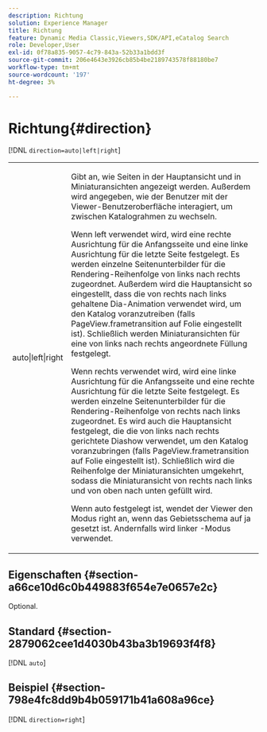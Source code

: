 ```yaml
---
description: Richtung
solution: Experience Manager
title: Richtung
feature: Dynamic Media Classic,Viewers,SDK/API,eCatalog Search
role: Developer,User
exl-id: 0f78a835-9057-4c79-843a-52b33a1bdd3f
source-git-commit: 206e4643e3926cb85b4be2189743578f88180be7
workflow-type: tm+mt
source-wordcount: '197'
ht-degree: 3%

---
```


# Richtung{#direction}

[!DNL `direction=auto|left|right`]

<table id="table_1D425B7685D448459CD3FE8D683C813C"> 
 <tbody> 
  <tr> 
   <td colname="col1"> <p> <span class="codeph"> auto|left|right  </span> </p> </td> 
   <td colname="col2"> <p>Gibt an, wie Seiten in der Hauptansicht und in Miniaturansichten angezeigt werden. Außerdem wird angegeben, wie der Benutzer mit der Viewer-Benutzeroberfläche interagiert, um zwischen Katalograhmen zu wechseln. </p> <p>Wenn <span class="codeph"> left </span> verwendet wird, wird eine rechte Ausrichtung für die Anfangsseite und eine linke Ausrichtung für die letzte Seite festgelegt. Es werden einzelne Seitenunterbilder für die Rendering-Reihenfolge von links nach rechts zugeordnet. Außerdem wird die Hauptansicht so eingestellt, dass die von rechts nach links gehaltene Dia-Animation verwendet wird, um den Katalog voranzutreiben (falls <span class="codeph"> PageView.frametransition </span> auf Folie eingestellt ist). Schließlich werden Miniaturansichten für eine von links nach rechts angeordnete Füllung festgelegt. </p> <p>Wenn <span class="codeph"> rechts </span> verwendet wird, wird eine linke Ausrichtung für die Anfangsseite und eine rechte Ausrichtung für die letzte Seite festgelegt. Es werden einzelne Seitenunterbilder für die Rendering-Reihenfolge von rechts nach links zugeordnet. Es wird auch die Hauptansicht festgelegt, die die von links nach rechts gerichtete Diashow verwendet, um den Katalog voranzubringen (falls <span class="codeph"> PageView.frametransition </span> auf Folie eingestellt ist). Schließlich wird die Reihenfolge der Miniaturansichten umgekehrt, sodass die Miniaturansicht von rechts nach links und von oben nach unten gefüllt wird. </p> <p>Wenn <span class="codeph"> auto </span> festgelegt ist, wendet der Viewer den Modus <span class="codeph"> right </span> an, wenn das Gebietsschema auf <span class="codeph"> ja gesetzt ist. </span>Andernfalls wird <span class="codeph"> linker </span>-Modus verwendet. </p> </td> 
  </tr> 
 </tbody> 
</table>

## Eigenschaften {#section-a66ce10d6c0b449883f654e7e0657e2c}

Optional.

## Standard {#section-2879062cee1d4030b43ba3b19693f4f8}

[!DNL `auto`]

## Beispiel {#section-798e4fc8dd9b4b059171b41a608a96ce}

[!DNL `direction=right`]
